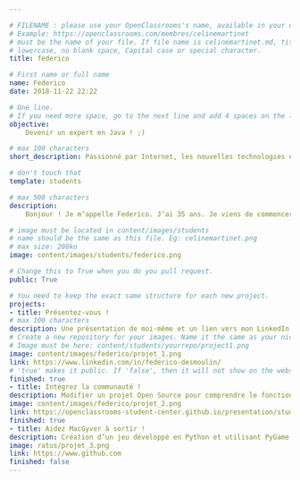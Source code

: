 ```yaml
---

# FILENAME : please use your OpenClassrooms's name, available in your url.
# Example: https://openclassrooms.com/membres/celinemartinet
# must be the name of your file. If file name is celinemartinet.md, title is celinemartinet.
# lowercase, no blank space, Capital case or special character.
title: federico

# First name or full name
name: Federico
date: 2018-11-22 22:22

# One line.
# If you need more space, go to the next line and add 4 spaces on the left, as in 'description'.
objective: 
    Devenir un expert en Java ! ;)

# max 100 characters
short_description: Passionné par Internet, les nouvelles technologies et surtout de 3D.

# don't touch that
template: students

# max 500 characters
description:
    Bonjour ! Je m’appelle Federico. J’ai 35 ans. Je viens de commencer une formation de développeur d’applications Java avec OpenClassrooms. Titulaire d’un Diplôme National d’Arts Plastiques obtenu à l’Ecole Supérieure d’Art et de Communication de Cambrai et photographe, je souhaite diversifier ma formation. Très heureux d’intégrer la communauté, je souhaite à tous les autres étudiants bonne chance !

# image must be located in content/images/students
# name should be the same as this file. Eg: celinemartinet.png
# max size: 200ko
image: content/images/students/federico.png

# Change this to True when you do you pull request.
public: True

# You need to keep the exact same structure for each new project.
projects:
- title: Présentez-vous !
# max 100 characters
description: Une présentation de moi-même et un lien vers mon LinkedIn.
# Create a new repository for your images. Name it the same as your nickname and profile picture.
# Image must be here: content/students/yourrepo/project1.png
image: content/images/federico/projet_1.png
link: https://www.linkedin.com/in/federico-desmoulin/
# 'true' makes it public. If 'false', then it will not show on the website.
finished: true
- title: Intégrez la communauté !
description: Modifier un projet Open Source pour comprendre le fonctionnement de Git, de Github et des pull requests.
image: content/images/federico/projet_2.png
link: https://openclassrooms-student-center.github.io/presentation/students/federico.html
finished: true
- title: Aidez MacGyver à sortir !
description: Création d’un jeu développé en Python et utilisant PyGame.
image: ratus/projet_3.png
link: https://www.github.com
finished: false
---
```

